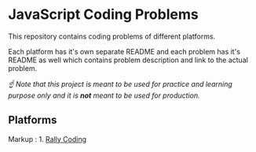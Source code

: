 # JavaScript Coding Problems

This repository contains coding problems of different platforms.

Each platform has it's own separate README and each problem has it's README as well which contains problem description and link to the actual problem.

*☝ Note that this project is meant to be used for practice and learning purpose
only and it is **not** meant to be used for production.*

## Platforms

Markup : 1. [Rally Coding ](src/rally-coding)
